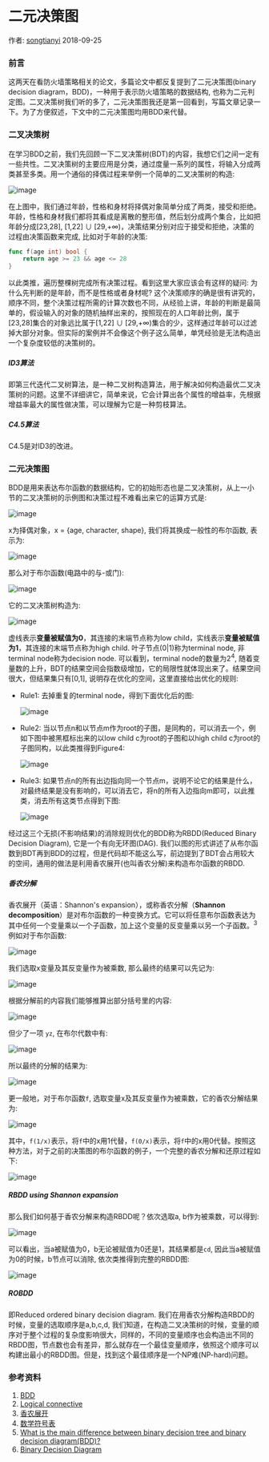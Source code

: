 # 二元决策图

作者: [songtianyi](http://songtianyi.info) 2018-09-25

### 前言

这两天在看防火墙策略相关的论文，多篇论文中都反复提到了二元决策图(binary decision diagram，BDD)，一种用于表示防火墙策略的数据结构, 也称为二元判定图。二叉决策树我们听的多了，二元决策图我还是第一回看到，写篇文章记录一下。为了方便叙述，下文中的二元决策图均用BDD来代替。

### 二叉决策树

在学习BDD之前，我们先回顾一下二叉决策树(BDT)的内容，我想它们之间一定有一些共性。二叉决策树的主要应用是分类，通过度量一系列的属性，将输入分成两类甚至多类。用一个通俗的择偶过程来举例一个简单的二叉决策树的构造:

![image](https://songtianyi-blog.oss-cn-shenzhen.aliyuncs.com/binary-decision-tree.jpeg)

在上图中，我们通过年龄，性格和身材将择偶对象简单分成了两类，接受和拒绝。年龄，性格和身材我们都将其看成是离散的整形值，然后划分成两个集合，比如把年龄分成[23,28], [1,22] ∪ [29,+∞)，决策结果分别对应于接受和拒绝，决策的过程由决策函数来完成, 比如对于年龄的决策:

```go
func f(age int) bool {
    return age >= 23 && age <= 28
}
```

以此类推，遍历整棵树完成所有决策过程。看到这里大家应该会有这样的疑问: 为什么先判断的是年龄，而不是性格或者身材呢? 这个决策顺序的确是很有讲究的，顺序不同，整个决策过程所需的计算次数也不同，从经验上讲，年龄的判断是最简单的，假设输入的对象的随机抽样出来的，按照现在的人口年龄比例，属于[23,28]集合的对象远比属于[1,22] ∪ [29,+∞)集合的少，这样通过年龄可以过滤掉大部分对象。但实际的案例并不会像这个例子这么简单，单凭经验是无法构造出一个复杂度较低的决策树的。

##### ID3算法

即第三代迭代二叉树算法，是一种二叉树构造算法，用于解决如何构造最优二叉决策树的问题。这里不详细讲它，简单来说，它会计算出各个属性的增益率，先根据增益率最大的属性做决策，可以理解为它是一种剪枝算法。

##### C4.5算法

C4.5是对ID3的改进。

### 二元决策图

BDD是用来表达布尔函数的数据结构，它的初始形态也是二叉决策树，从上一小节的二叉决策树的示例图和决策过程不难看出来它的运算方式是:

![image](https://songtianyi-blog.oss-cn-shenzhen.aliyuncs.com/age-character-shape-function.png)

x为择偶对象，x = {age, character, shape},  我们将其换成一般性的布尔函数, 表示为:

![image](https://songtianyi-blog.oss-cn-shenzhen.aliyuncs.com/f%28xyz%29=xyz.png)

那么对于布尔函数(电路中的与-或门):

![image](https://songtianyi-blog.oss-cn-shenzhen.aliyuncs.com/ab%2Bcd.png)

它的二叉决策树构造为:

![image](https://songtianyi-blog.oss-cn-shenzhen.aliyuncs.com/ab%2Bcd-bdt.png)

虚线表示**变量被赋值为0**，其连接的末端节点称为low child，实线表示**变量被赋值为1**，其连接的末端节点称为high child. 叶子节点(0|1)称为terminal node, 非terminal node称为decision node. 可以看到，terminal node的数量为2<sup>4</sup>, 随着变量数的上升，BDT的结果空间会指数级增加，它的局限性就体现出来了。结果空间很大，但结果集只有[0,1], 说明存在优化的空间，这里直接给出优化的规则:

* Rule1: 去掉重复的terminal node，得到下面优化后的图:

  ![image](https://songtianyi-blog.oss-cn-shenzhen.aliyuncs.com/duplicate-terminal-removed.png)

* Rule2: 当以节点n和以节点m作为root的子图，是同构的，可以消去一个，例如下图中被黑框标出来的以low child c为root的子图和以high child c为root的子图同构，以此类推得到Figure4:

  ![image](https://songtianyi-blog.oss-cn-shenzhen.aliyuncs.com/duplicate-nono-terminals-removed.png)

* Rule3: 如果节点n的所有出边指向同一个节点m，说明不论它的结果是什么，对最终结果是没有影响的，可以消去它，将n的所有入边指向m即可，以此推类，消去所有这类节点得到下图:

  ![image](https://songtianyi-blog.oss-cn-shenzhen.aliyuncs.com/remove-all-redundant-test-single.png)

经过这三个无损(不影响结果)的消除规则优化的BDD称为RBDD(Reduced Binary Decision Diagram), 它是一个有向无环图(DAG). 我们以图的形式讲述了从布尔函数到BDT再到BDD的过程，但是代码却不能这么写，前边提到了BDT会占用较大的空间，通用的做法是利用香农展开(也叫香农分解)来构造布尔函数的RBDD.

##### 香农分解

香农展开（英语：Shannon's expansion），或称香农分解（**Shannon decomposition**）是对布尔函数的一种变换方式。它可以将任意布尔函数表达为其中任何一个变量乘以一个子函数，加上这个变量的反变量乘以另一个子函数。<sup>3</sup>例如对于布尔函数:

![image](https://songtianyi-blog.oss-cn-shenzhen.aliyuncs.com/yz%2Bxyzneg%2Bxnegynegz.png)

我们选取x变量及其反变量作为被乘数, 那么最终的结果可以先记为:

![image](https://songtianyi-blog.oss-cn-shenzhen.aliyuncs.com/xempty%2Bxnegempty.png)

根据分解前的内容我们能够推算出部分括号里的内容:

![image](https://songtianyi-blog.oss-cn-shenzhen.aliyuncs.com/xyzneg%2Bxnegynegz.png)

但少了一项 `yz`, 在布尔代数中有:

![image](https://songtianyi-blog.oss-cn-shenzhen.aliyuncs.com/x%2Bxneg=1.png)

所以最终的分解的结果为:

![image](https://songtianyi-blog.oss-cn-shenzhen.aliyuncs.com/xyzneg%2Byz%2Bxnegynegz%2Byz.png)

更一般地，对于布尔函数`f`, 选取变量x及其反变量作为被乘数，它的香农分解结果为:

![image](https://songtianyi-blog.oss-cn-shenzhen.aliyuncs.com/xdotf1x%2Bxnegdotf0x.png)

其中，`f(1/x)`表示，将`f`中的x用1代替，`f(0/x)`表示，将`f`中的x用0代替。按照这种方法，对于之前的决策图的布尔函数的例子，一个完整的香农分解和还原过程如下:

![image](https://songtianyi-blog.oss-cn-shenzhen.aliyuncs.com/decomp-then-comp.png)



##### RBDD using Shannon expansion

那么我们如何基于香农分解来构造RBDD呢？依次选取a, b作为被乘数，可以得到:

![image](https://songtianyi-blog.oss-cn-shenzhen.aliyuncs.com/root-and-second-bdd.png)

可以看出，当a被赋值为0，b无论被赋值为0还是1，其结果都是`cd`, 因此当a被赋值为0的时候，b节点可以消除, 依次类推得到完整的RBDD图:

![image](https://songtianyi-blog.oss-cn-shenzhen.aliyuncs.com/bdd-with-boo-funcs.png)

##### ROBDD

即Reduced ordered binary decision diagram. 我们在用香农分解构造RBDD的时候，变量的选取顺序是a,b,c,d, 我们知道，在构造二叉决策树的时候，变量的顺序对于整个过程的复杂度影响很大，同样的，不同的变量顺序也会构造出不同的RBDD图，节点数也会有差异，那么就存在一个最佳变量顺序，依照这个顺序可以构建出最小的RBDD图。但是，找到这个最佳顺序是一个NP难(NP-hard)问题。

### 参考资料

1. [BDD](http://www.cs.utexas.edu/~isil/cs389L/bdd.pdf) 
2. [Logical connective](https://en.wikipedia.org/wiki/Logical_connective)
3. [香农展开](https://zh.wikipedia.org/wiki/%E9%A6%99%E5%86%9C%E5%B1%95%E5%BC%80)
4. [数学符号表](https://zh.wikipedia.org/wiki/%E6%95%B0%E5%AD%A6%E7%AC%A6%E5%8F%B7%E8%A1%A8)
5. [What is the main difference between binary decision tree and binary decision diagram(BDD)?](https://cs.stackexchange.com/questions/82394/what-is-the-main-difference-between-binary-decision-tree-and-binary-decision-dia)
6. [Binary Decision Diagram](https://nptel.ac.in/courses/106103016/module4/lec1/1.html)
